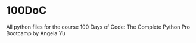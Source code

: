 # 100DoC
All python files for the course 100 Days of Code: The Complete Python Pro Bootcamp by Angela Yu
